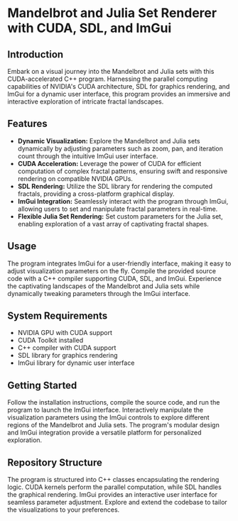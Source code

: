 # Mandelbrot and Julia Set Renderer with CUDA, SDL, and ImGui

## Introduction

Embark on a visual journey into the Mandelbrot and Julia sets with this CUDA-accelerated C++ program. Harnessing the parallel computing capabilities of NVIDIA's CUDA architecture, SDL for graphics rendering, and ImGui for a dynamic user interface, this program provides an immersive and interactive exploration of intricate fractal landscapes.

## Features

- **Dynamic Visualization:** Explore the Mandelbrot and Julia sets dynamically by adjusting parameters such as zoom, pan, and iteration count through the intuitive ImGui user interface.
- **CUDA Acceleration:** Leverage the power of CUDA for efficient computation of complex fractal patterns, ensuring swift and responsive rendering on compatible NVIDIA GPUs.
- **SDL Rendering:** Utilize the SDL library for rendering the computed fractals, providing a cross-platform graphical display.
- **ImGui Integration:** Seamlessly interact with the program through ImGui, allowing users to set and manipulate fractal parameters in real-time.
- **Flexible Julia Set Rendering:** Set custom parameters for the Julia set, enabling exploration of a vast array of captivating fractal shapes.

## Usage

The program integrates ImGui for a user-friendly interface, making it easy to adjust visualization parameters on the fly. Compile the provided source code with a C++ compiler supporting CUDA, SDL, and ImGui. Experience the captivating landscapes of the Mandelbrot and Julia sets while dynamically tweaking parameters through the ImGui interface.

## System Requirements

- NVIDIA GPU with CUDA support
- CUDA Toolkit installed
- C++ compiler with CUDA support
- SDL library for graphics rendering
- ImGui library for dynamic user interface

## Getting Started

Follow the installation instructions, compile the source code, and run the program to launch the ImGui interface. Interactively manipulate the visualization parameters using the ImGui controls to explore different regions of the Mandelbrot and Julia sets. The program's modular design and ImGui integration provide a versatile platform for personalized exploration.

## Repository Structure

The program is structured into C++ classes encapsulating the rendering logic. CUDA kernels perform the parallel computation, while SDL handles the graphical rendering. ImGui provides an interactive user interface for seamless parameter adjustment. Explore and extend the codebase to tailor the visualizations to your preferences.